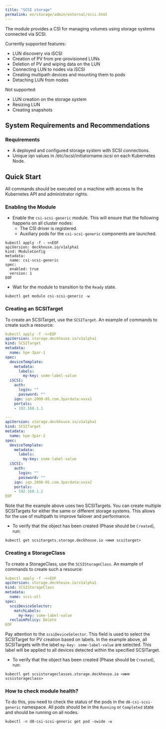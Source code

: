 ```yaml
---
title: "SCSI storage"
permalink: en/storage/admin/external/scsi.html
---
```


The module provides a CSI for managing volumes using storage systems connected via SCSI.

Currently supported features:
- LUN discovery via iSCSI
- Creation of PV from pre-provisioned LUNs
- Deletion of PV and wiping data on the LUN
- Connecting LUN to nodes via iSCSI
- Creating multipath devices and mounting them to pods
- Detaching LUN from nodes

Not supported:
- LUN creation on the storage system
- Resizing LUN
- Creating snapshots

## System Requirements and Recommendations

### Requirements

- A deployed and configured storage system with SCSI connections.
- Unique iqn values in /etc/iscsi/initiatorname.iscsi on each Kubernetes Node.

## Quick Start

All commands should be executed on a machine with access to the Kubernetes API and administrator rights.

### Enabling the Module

- Enable the `csi-scsi-generic` module. This will ensure that the following happens on all cluster nodes:
  - The CSI driver is registered.
  - Auxiliary pods for the `csi-scsi-generic` components are launched.

```shell
kubectl apply -f - <<EOF
apiVersion: deckhouse.io/v1alpha1
kind: ModuleConfig
metadata:
  name: csi-scsi-generic
spec:
  enabled: true
  version: 1
EOF
```

- Wait for the module to transition to the `Ready` state.

```shell
kubectl get module csi-scsi-generic -w
```

### Creating an SCSITarget

To create an SCSITarget, use the `SCSITarget`. An example of commands to create such a resource:

```yaml
kubectl apply -f -<<EOF
apiVersion: storage.deckhouse.io/v1alpha1
kind: SCSITarget
metadata:
  name: hpe-3par-1
spec:
  deviceTemplate:
    metadata:
      labels:
        my-key: some-label-value
  iSCSI:
    auth:
      login: ""
      password: ""
    iqn: iqn.2000-05.com.3pardata:xxxx1
    portals:
    - 192.168.1.1

---
apiVersion: storage.deckhouse.io/v1alpha1
kind: SCSITarget
metadata:
  name: hpe-3par-2
spec:
  deviceTemplate:
    metadata:
      labels:
        my-key: some-label-value
  iSCSI:
    auth:
      login: ""
      password: ""
    iqn: iqn.2000-05.com.3pardata:xxxx2
    portals:
    - 192.168.1.2
EOF

```

Note that the example above uses two SCSITargets. You can create multiple SCSITargets for either the same or different storage systems. This allows for the use of multipath to improve failover and performance.

- To verify that the object has been created (Phase should be `Created`), run:

```shell
kubectl get scsitargets.storage.deckhouse.io <имя scsitarget>
```

### Creating a StorageClass

To create a StorageClass, use the `SCSIStorageClass`. An example of commands to create such a resource:

```yaml
kubectl apply -f -<<EOF
apiVersion: storage.deckhouse.io/v1alpha1
kind: SCSIStorageClass
metadata:
  name: scsi-all
spec:
  scsiDeviceSelector:
    matchLabels:
      my-key: some-label-value
  reclaimPolicy: Delete
EOF
```

Pay attention to the `scsiDeviceSelector`. This field is used to select the SCSITarget for PV creation based on labels. In the example above, all SCSITargets with the label `my-key: some-label-value` are selected. This label will be applied to all devices detected within the specified SCSITarget.

- To verify that the object has been created (Phase should be `Created`), run:

```shell
kubectl get scsistorageclasses.storage.deckhouse.io <имя scsistorageclass>
```

### How to check module health?

To do this, you need to check the status of the pods in the `d8-csi-scsi-generic` namespace. All pods should be in the `Running` or `Completed` state and should be running on all nodes.

```shell
kubectl -n d8-csi-scsi-generic get pod -owide -w
```
